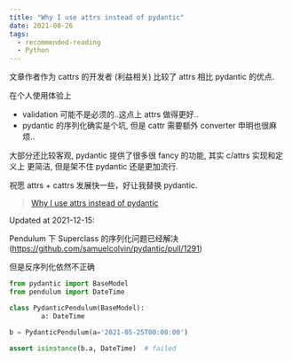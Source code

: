 ```yaml
---
title: "Why I use attrs instead of pydantic"
date: 2021-08-26
tags:
  - recommended-reading
  - Python
---
```


文章作者作为 cattrs 的开发者 (利益相关) 比较了 attrs 相比 pydantic 的优点.

在个人使用体验上

- validation 可能不是必须的..这点上 attrs 做得更好..
- pydantic 的序列化确实是个坑, 但是 cattr 需要额外 converter 申明也很麻烦..

大部分还比较客观, pydantic 提供了很多很 fancy 的功能, 其实 c/attrs 实现和定义上
更简洁, 但是架不住 pydantic 还是更加流行.

祝愿 attrs + cattrs 发展快一些，好让我替换 pydantic.

> [Why I use attrs instead of pydantic](https://threeofwands.com/why-i-use-attrs-instead-of-pydantic)

Updated at 2021-12-15:

Pendulum 下 Superclass 的序列化问题已经解决
(https://github.com/samuelcolvin/pydantic/pull/1291)

但是反序列化依然不正确

```python
from pydantic import BaseModel
from pendulum import DateTime

class PydanticPendulum(BaseModel):
        a: DateTime

b = PydanticPendulum(a='2021-05-25T00:00:00')

assert isinstance(b.a, DateTime)  # failed
```
